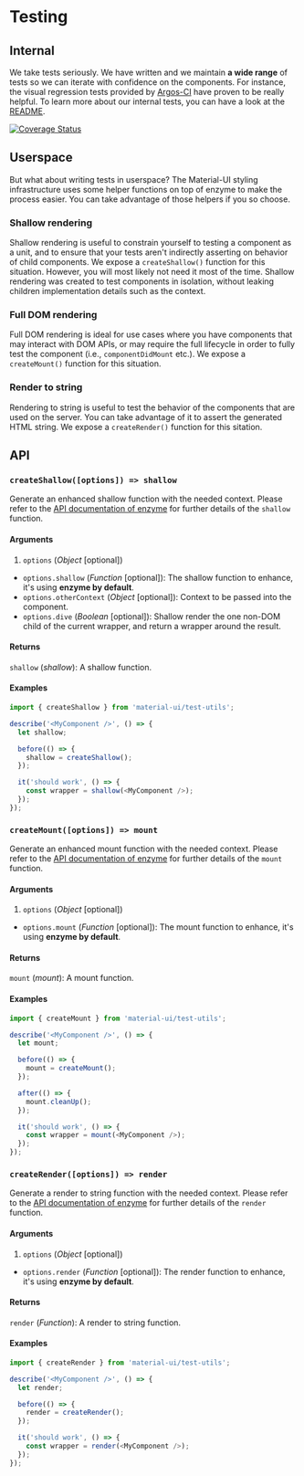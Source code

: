 # Testing

## Internal

We take tests seriously. We have written and we maintain **a wide range** of tests so we can
iterate with confidence on the components. For instance, the visual regression tests provided by [Argos-CI](https://www.argos-ci.com/callemall/material-ui) have proven to be really helpful.
To learn more about our internal tests, you can have a look at the [README](https://github.com/callemall/material-ui/blob/v1-beta/test/README.md).

[![Coverage Status](https://img.shields.io/codecov/c/github/callemall/material-ui/v1-beta.svg)](https://codecov.io/gh/callemall/material-ui/branch/v1-beta)

## Userspace

But what about writing tests in userspace? The Material-UI styling infrastructure uses some helper functions on top of enzyme to make the process easier.
You can take advantage of those helpers if you so choose.

### Shallow rendering

Shallow rendering is useful to constrain yourself to testing a component as a unit, and to ensure that your tests aren't indirectly asserting on behavior of child components.
We expose a `createShallow()` function for this situation. However, you will most likely not need it most of the time. Shallow rendering was created to test components in isolation, without leaking children implementation details such as the context.
### Full DOM rendering

Full DOM rendering is ideal for use cases where you have components that may interact with DOM APIs, or may require the full lifecycle in order to fully test the component (i.e., `componentDidMount` etc.).
We expose a `createMount()` function for this situation.

### Render to string

Rendering to string is useful to test the behavior of the components that are used on the server.
You can take advantage of it to assert the generated HTML string.
We expose a `createRender()` function for this sitation.

## API

### `createShallow([options]) => shallow`

Generate an enhanced shallow function with the needed context.
Please refer to the [API documentation of enzyme](http://airbnb.io/enzyme/docs/api/shallow.html) for further details of the `shallow` function.


#### Arguments

1. `options` (*Object* [optional])
  - `options.shallow` (*Function* [optional]): The shallow function to enhance, it's using **enzyme by default**.
  - `options.otherContext` (*Object* [optional]): Context to be passed into the component.
  - `options.dive` (*Boolean* [optional]): Shallow render the one non-DOM child of the current wrapper, and return a wrapper around the result.

#### Returns

`shallow` (*shallow*): A shallow function.

#### Examples

```js
import { createShallow } from 'material-ui/test-utils';

describe('<MyComponent />', () => {
  let shallow;

  before(() => {
    shallow = createShallow();
  });

  it('should work', () => {
    const wrapper = shallow(<MyComponent />);
  });
});
```

### `createMount([options]) => mount`

Generate an enhanced mount function with the needed context.
Please refer to the [API documentation of enzyme](http://airbnb.io/enzyme/docs/api/mount.html) for further details of the `mount` function.

#### Arguments

1. `options` (*Object* [optional])
  - `options.mount` (*Function* [optional]): The mount function to enhance, it's using **enzyme by default**.

#### Returns

`mount` (*mount*): A mount function.

#### Examples

```js
import { createMount } from 'material-ui/test-utils';

describe('<MyComponent />', () => {
  let mount;

  before(() => {
    mount = createMount();
  });

  after(() => {
    mount.cleanUp();
  });

  it('should work', () => {
    const wrapper = mount(<MyComponent />);
  });
});
```

### `createRender([options]) => render`

Generate a render to string function with the needed context.
Please refer to the [API documentation of enzyme](http://airbnb.io/enzyme/docs/api/render.html) for further details of the `render` function.

#### Arguments

1. `options` (*Object* [optional])
  - `options.render` (*Function* [optional]): The render function to enhance, it's using **enzyme by default**.

#### Returns

`render` (*Function*): A render to string function.

#### Examples

```js
import { createRender } from 'material-ui/test-utils';

describe('<MyComponent />', () => {
  let render;

  before(() => {
    render = createRender();
  });

  it('should work', () => {
    const wrapper = render(<MyComponent />);
  });
});
```
